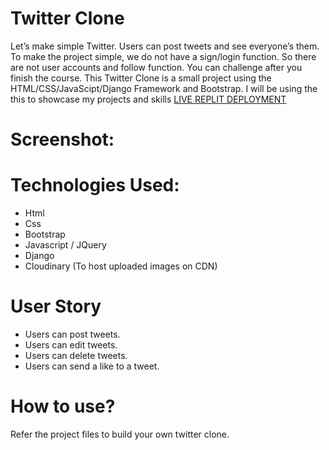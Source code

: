 # Twitter Clone
Let’s make simple Twitter. Users can post tweets and see everyone’s them. To make the project simple, we do not have a sign/login function. So there are not user accounts and follow function. You can challenge after you finish the course. This Twitter Clone is a small project using the HTML/CSS/JavaScipt/Django Framework and Bootstrap. I will be using the this to showcase my projects and skills 
[LIVE REPLIT DEPLOYMENT](https://twitterclone--devin-snell.repl.co/)
# Screenshot:
# Technologies Used:
* Html
* Css
* Bootstrap
* Javascript / JQuery
* Django
* Cloudinary (To host uploaded images on CDN)
# User Story
* Users can post tweets.
* Users can edit tweets.
* Users can delete tweets.
* Users can send a like to a tweet.
# How to use?
Refer the project files to build your own twitter clone.
